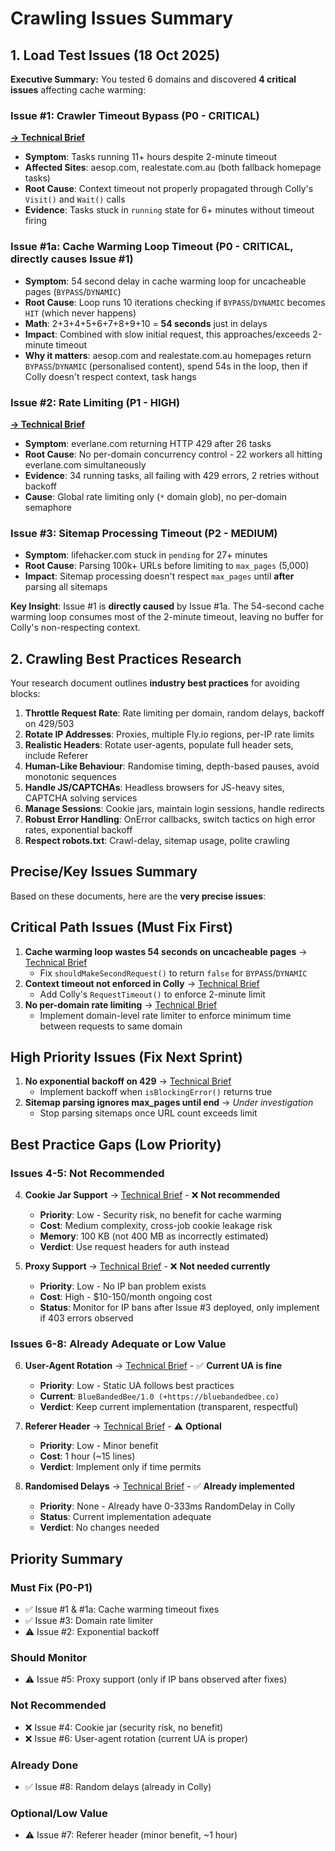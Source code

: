 # Crawling Issues Summary

## 1. Load Test Issues (18 Oct 2025)

**Executive Summary:** You tested 6 domains and discovered **4 critical issues**
affecting cache warming:

### Issue #1: Crawler Timeout Bypass (P0 - CRITICAL)

**[→ Technical Brief](issue-1-cache-warming-timeout.md)**

- **Symptom**: Tasks running 11+ hours despite 2-minute timeout
- **Affected Sites**: aesop.com, realestate.com.au (both fallback homepage
  tasks)
- **Root Cause**: Context timeout not properly propagated through Colly's
  `Visit()` and `Wait()` calls
- **Evidence**: Tasks stuck in `running` state for 6+ minutes without timeout
  firing

### Issue #1a: Cache Warming Loop Timeout (P0 - CRITICAL, **directly causes Issue #1**)

- **Symptom**: 54 second delay in cache warming loop for uncacheable pages
  (`BYPASS`/`DYNAMIC`)
- **Root Cause**: Loop runs 10 iterations checking if `BYPASS`/`DYNAMIC` becomes
  `HIT` (which never happens)
- **Math**: 2+3+4+5+6+7+8+9+10 = **54 seconds** just in delays
- **Impact**: Combined with slow initial request, this approaches/exceeds
  2-minute timeout
- **Why it matters**: aesop.com and realestate.com.au homepages return
  `BYPASS`/`DYNAMIC` (personalised content), spend 54s in the loop, then if
  Colly doesn't respect context, task hangs

### Issue #2: Rate Limiting (P1 - HIGH)

**[→ Technical Brief](issue-2-rate-limiting.md)**

- **Symptom**: everlane.com returning HTTP 429 after 26 tasks
- **Root Cause**: No per-domain concurrency control - 22 workers all hitting
  everlane.com simultaneously
- **Evidence**: 34 running tasks, all failing with 429 errors, 2 retries without
  backoff
- **Cause**: Global rate limiting only (`*` domain glob), no per-domain
  semaphore

### Issue #3: Sitemap Processing Timeout (P2 - MEDIUM)

- **Symptom**: lifehacker.com stuck in `pending` for 27+ minutes
- **Root Cause**: Parsing 100k+ URLs before limiting to `max_pages` (5,000)
- **Impact**: Sitemap processing doesn't respect `max_pages` until **after**
  parsing all sitemaps

**Key Insight**: Issue #1 is **directly caused** by Issue #1a. The 54-second
cache warming loop consumes most of the 2-minute timeout, leaving no buffer for
Colly's non-respecting context.

## 2. Crawling Best Practices Research

Your research document outlines **industry best practices** for avoiding blocks:

1. **Throttle Request Rate**: Rate limiting per domain, random delays, backoff
   on 429/503
2. **Rotate IP Addresses**: Proxies, multiple Fly.io regions, per-IP rate limits
3. **Realistic Headers**: Rotate user-agents, populate full header sets, include
   Referer
4. **Human-Like Behaviour**: Randomise timing, depth-based pauses, avoid
   monotonic sequences
5. **Handle JS/CAPTCHAs**: Headless browsers for JS-heavy sites, CAPTCHA solving
   services
6. **Manage Sessions**: Cookie jars, maintain login sessions, handle redirects
7. **Robust Error Handling**: OnError callbacks, switch tactics on high error
   rates, exponential backoff
8. **Respect robots.txt**: Crawl-delay, sitemap usage, polite crawling

## Precise/Key Issues Summary

Based on these documents, here are the **very precise issues**:

## Critical Path Issues (Must Fix First)

1. **Cache warming loop wastes 54 seconds on uncacheable pages** →
   [Technical Brief](issue-1-cache-warming-timeout.md)
   - Fix `shouldMakeSecondRequest()` to return `false` for `BYPASS`/`DYNAMIC`
2. **Context timeout not enforced in Colly** →
   [Technical Brief](issue-1-cache-warming-timeout.md)
   - Add Colly's `RequestTimeout()` to enforce 2-minute limit
3. **No per-domain rate limiting** →
   [Technical Brief](issue-3-domain-rate-limiter.md)
   - Implement domain-level rate limiter to enforce minimum time between
     requests to same domain

## High Priority Issues (Fix Next Sprint)

1. **No exponential backoff on 429** →
   [Technical Brief](issue-2-rate-limiting.md)
   - Implement backoff when `isBlockingError()` returns true
2. **Sitemap parsing ignores max_pages until end** → _Under investigation_
   - Stop parsing sitemaps once URL count exceeds limit

## Best Practice Gaps (Low Priority)

### Issues 4-5: Not Recommended

4. **Cookie Jar Support** → [Technical Brief](issue-4-cookie-jar.md) - ❌ **Not
   recommended**
   - **Priority**: Low - Security risk, no benefit for cache warming
   - **Cost**: Medium complexity, cross-job cookie leakage risk
   - **Memory**: 100 KB (not 400 MB as incorrectly estimated)
   - **Verdict**: Use request headers for auth instead

5. **Proxy Support** → [Technical Brief](issue-5-proxy-support.md) - ❌ **Not
   needed currently**
   - **Priority**: Low - No IP ban problem exists
   - **Cost**: High - $10-150/month ongoing cost
   - **Status**: Monitor for IP bans after Issue #3 deployed, only implement if
     403 errors observed

### Issues 6-8: Already Adequate or Low Value

6. **User-Agent Rotation** → [Technical Brief](issue-6-user-agent-rotation.md) -
   ✅ **Current UA is fine**
   - **Priority**: Low - Static UA follows best practices
   - **Current**: `BlueBandedBee/1.0 (+https://bluebandedbee.co)`
   - **Verdict**: Keep current implementation (transparent, respectful)

7. **Referer Header** → [Technical Brief](issue-7-referer-header.md) - ⚠️
   **Optional**
   - **Priority**: Low - Minor benefit
   - **Cost**: 1 hour (~15 lines)
   - **Verdict**: Implement only if time permits

8. **Randomised Delays** → [Technical Brief](issue-8-randomised-delays.md) - ✅
   **Already implemented**
   - **Priority**: None - Already have 0-333ms RandomDelay in Colly
   - **Status**: Current implementation adequate
   - **Verdict**: No changes needed

## Priority Summary

### Must Fix (P0-P1)

- ✅ Issue #1 & #1a: Cache warming timeout fixes
- ✅ Issue #3: Domain rate limiter
- ⚠️ Issue #2: Exponential backoff

### Should Monitor

- ⚠️ Issue #5: Proxy support (only if IP bans observed after fixes)

### Not Recommended

- ❌ Issue #4: Cookie jar (security risk, no benefit)
- ❌ Issue #6: User-agent rotation (current UA is proper)

### Already Done

- ✅ Issue #8: Random delays (already in Colly)

### Optional/Low Value

- ⚠️ Issue #7: Referer header (minor benefit, ~1 hour)
